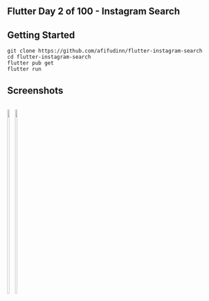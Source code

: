 ## Flutter Day 2 of 100 - Instagram Search

## Getting Started

```
git clone https://github.com/afifudinn/flutter-instagram-search
cd flutter-instagram-search
flutter pub get
flutter run
```

## Screenshots
<p style="float: left;">
<img src="https://github.com/afifudinn/flutter-instagram-search/blob/main/screenshots/1.png" width="33%"/>
<img src="https://github.com/afifudinn/flutter-instagram-search/blob/main/screenshots/2.png" width="33%"/>
  </p>
